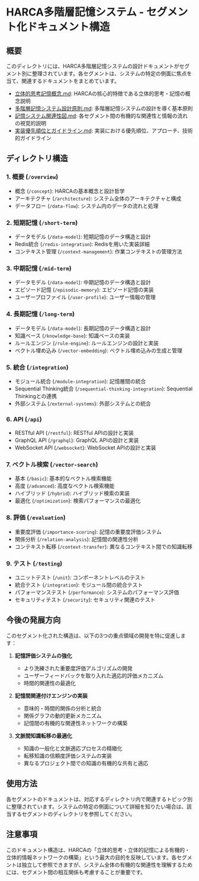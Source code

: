 # HARCA多階層記憶システム - セグメント化ドキュメント構造

## 概要

このディレクトリには、HARCA多階層記憶システムの設計ドキュメントがセグメント別に整理されています。各セグメントは、システムの特定の側面に焦点を当て、関連するドキュメントをまとめています。
- [立体的思考記憶概念.md](./overview/concept/立体的思考記憶概念.md): HARCAの核心的特徴である立体的思考・記憶の概念説明
- [多階層記憶システム設計原則.md](./overview/architecture/多階層記憶システム設計原則.md): 多階層記憶システムの設計を導く基本原則
- [記憶システム関連性図.md](./overview/data-flow/記憶システム関連性図.md): 各セグメント間の有機的な関連性と情報の流れの視覚的説明
- [実装優先順位とガイドライン.md](./overview/implementation/実装優先順位とガイドライン.md): 実装における優先順位、アプローチ、技術的ガイドライン

## ディレクトリ構造

### 1. 概要 (`/overview`)
- 概念 (`/concept`): HARCAの基本概念と設計哲学
- アーキテクチャ (`/architecture`): システム全体のアーキテクチャと構成
- データフロー (`/data-flow`): システム内のデータの流れと処理

### 2. 短期記憶 (`/short-term`)
- データモデル (`/data-model`): 短期記憶のデータ構造と設計
- Redis統合 (`/redis-integration`): Redisを用いた実装詳細
- コンテキスト管理 (`/context-management`): 作業コンテキストの管理方法

### 3. 中期記憶 (`/mid-term`)
- データモデル (`/data-model`): 中期記憶のデータ構造と設計
- エピソード記憶 (`/episodic-memory`): エピソード記憶の実装
- ユーザープロファイル (`/user-profile`): ユーザー情報の管理

### 4. 長期記憶 (`/long-term`)
- データモデル (`/data-model`): 長期記憶のデータ構造と設計
- 知識ベース (`/knowledge-base`): 知識ベースの実装
- ルールエンジン (`/rule-engine`): ルールエンジンの設計と実装
- ベクトル埋め込み (`/vector-embedding`): ベクトル埋め込みの生成と管理

### 5. 統合 (`/integration`)
- モジュール統合 (`/module-integration`): 記憶層間の統合
- Sequential Thinking統合 (`/sequential-thinking-integration`): Sequential Thinkingとの連携
- 外部システム (`/external-systems`): 外部システムとの統合

### 6. API (`/api`)
- RESTful API (`/restful`): RESTful APIの設計と実装
- GraphQL API (`/graphql`): GraphQL APIの設計と実装
- WebSocket API (`/websocket`): WebSocket APIの設計と実装

### 7. ベクトル検索 (`/vector-search`)
- 基本 (`/basic`): 基本的なベクトル検索機能
- 高度 (`/advanced`): 高度なベクトル検索機能
- ハイブリッド (`/hybrid`): ハイブリッド検索の実装
- 最適化 (`/optimization`): 検索パフォーマンスの最適化

### 8. 評価 (`/evaluation`)
- 重要度評価 (`/importance-scoring`): 記憶の重要度評価システム
- 関係分析 (`/relation-analysis`): 記憶間の関連性分析
- コンテキスト転移 (`/context-transfer`): 異なるコンテキスト間での知識転移

### 9. テスト (`/testing`)
- ユニットテスト (`/unit`): コンポーネントレベルのテスト
- 統合テスト (`/integration`): モジュール間の統合テスト
- パフォーマンステスト (`/performance`): システムのパフォーマンス評価
- セキュリティテスト (`/security`): セキュリティ関連のテスト

## 今後の発展方向

このセグメント化された構造は、以下の3つの重点領域の開発を特に促進します：

1. **記憶評価システムの強化**
   - より洗練された重要度評価アルゴリズムの開発
   - ユーザーフィードバックを取り入れた適応的評価メカニズム
   - 時間的関連性の最適化

2. **記憶間関連付けエンジンの実装**
   - 意味的・時間的関係の分析と統合
   - 関係グラフの動的更新メカニズム
   - 記憶間の有機的な関連性ネットワークの構築

3. **文脈間知識転移の最適化**
   - 知識の一般化と文脈適応プロセスの精緻化
   - 転移知識の信頼度評価システムの実装
   - 異なるプロジェクト間での知識の有機的な共有と適応

## 使用方法

各セグメントのドキュメントは、対応するディレクトリ内で関連するトピック別に整理されています。システムの特定の側面について詳細を知りたい場合は、該当するセグメントのディレクトリを参照してください。

## 注意事項

このドキュメント構造は、HARCAの「立体的思考・立体的記憶による有機的・立体的情報ネットワークの構築」という最大の目的を反映しています。各セグメントは独立して参照できますが、システム全体の有機的な関連性を理解するためには、セグメント間の相互関係も考慮することが重要です。
